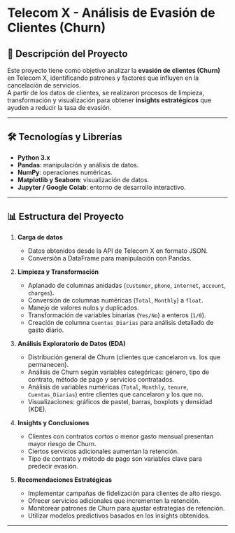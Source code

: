 # Telecom X - Análisis de Evasión de Clientes (Churn)

## 📌 Descripción del Proyecto
Este proyecto tiene como objetivo analizar la **evasión de clientes (Churn)** en Telecom X, identificando patrones y factores que influyen en la cancelación de servicios.  
A partir de los datos de clientes, se realizaron procesos de limpieza, transformación y visualización para obtener **insights estratégicos** que ayuden a reducir la tasa de evasión.

---

## 🛠 Tecnologías y Librerías
- **Python 3.x**  
- **Pandas**: manipulación y análisis de datos.  
- **NumPy**: operaciones numéricas.  
- **Matplotlib y Seaborn**: visualización de datos.  
- **Jupyter / Google Colab**: entorno de desarrollo interactivo.  

---

## 📊 Estructura del Proyecto
1. **Carga de datos**  
   - Datos obtenidos desde la API de Telecom X en formato JSON.  
   - Conversión a DataFrame para manipulación con Pandas.

2. **Limpieza y Transformación**  
   - Aplanado de columnas anidadas (`customer`, `phone`, `internet`, `account`, `charges`).  
   - Conversión de columnas numéricas (`Total`, `Monthly`) a `float`.  
   - Manejo de valores nulos y duplicados.  
   - Transformación de variables binarias (`Yes/No`) a enteros (`1/0`).  
   - Creación de columna `Cuentas_Diarias` para análisis detallado de gasto diario.

3. **Análisis Exploratorio de Datos (EDA)**  
   - Distribución general de Churn (clientes que cancelaron vs. los que permanecen).  
   - Análisis de Churn según variables categóricas: género, tipo de contrato, método de pago y servicios contratados.  
   - Análisis de variables numéricas (`Total`, `Monthly`, `tenure`, `Cuentas_Diarias`) entre clientes que cancelaron y los que no.  
   - Visualizaciones: gráficos de pastel, barras, boxplots y densidad (KDE).

4. **Insights y Conclusiones**  
   - Clientes con contratos cortos o menor gasto mensual presentan mayor riesgo de Churn.  
   - Ciertos servicios adicionales aumentan la retención.  
   - Tipo de contrato y método de pago son variables clave para predecir evasión.

5. **Recomendaciones Estratégicas**  
   - Implementar campañas de fidelización para clientes de alto riesgo.  
   - Ofrecer servicios adicionales que incrementen la retención.  
   - Monitorear patrones de Churn para ajustar estrategias de retención.  
   - Utilizar modelos predictivos basados en los insights obtenidos.

---

